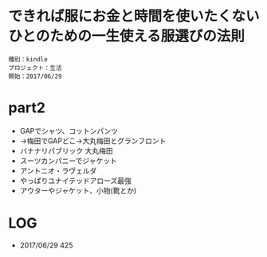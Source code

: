 # できれば服にお金と時間を使いたくないひとのための一生使える服選びの法則

    種別：kindle
    プロジェクト：生活
    開始：2017/06/29

# part2
- GAPでシャツ、コットンパンツ
- →梅田でGAPどこ→大丸梅田とグランフロント
- バナナリパブリック 大丸梅田
- スーツカンパニーでジャケット
- アントニオ・ラヴェルダ
- やっぱりユナイテッドアローズ最強
- アウターやジャケット、小物(靴とか)

# LOG
- 2017/06/29 425
